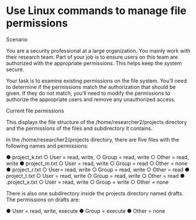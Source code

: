 # Use Linux commands to manage file permissions

Scenario

You are a security professional at a large organization. You mainly work with their research team. Part of your job is to ensure users on this team are authorized with the appropriate permissions. This helps keep the system secure. 

Your task is to examine existing permissions on the file system. You’ll need to determine if the permissions match the authorization that should be given. If they do not match, you’ll need to modify the permissions to authorize the appropriate users and remove any unauthorized access.

Current file permissions

This displays the file structure of the /home/researcher2/projects directory
and the permissions of the files and subdirectory it contains.

In the /home/researcher2/projects directory, there are five files with the following
names and permissions:

● project_k.txt
  ○ User = read, write,
  ○ Group = read, write
  ○ Other = read, write
● project_m.txt
  ○ User = read, write
  ○ Group = read
  ○ Other = none
● project_r.txt
  ○ User= read, write
  ○ Group = read, write
  ○ Other = read
● project_t.txt
  ○ User = read, write
  ○ Group = read, write
  ○ Other = read
● .project_x.txt
  ○ User = read, write
  ○ Group = write
  ○ Other = none

There is also one subdirectory inside the projects directory named drafts. The
permissions on drafts are:

● User = read, write, execute
● Group = execute
● Other = none
